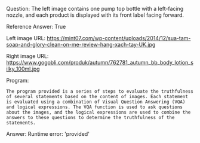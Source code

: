 Question: The left image contains one pump top bottle with a left-facing nozzle, and each product is displayed with its front label facing forward.

Reference Answer: True

Left image URL: https://mint07.com/wp-content/uploads/2014/12/sua-tam-soap-and-glory-clean-on-me-review-hang-xach-tay-UK.jpg

Right image URL: https://www.gogobli.com/produk/autumn/762781_autumn_bb_body_lotion_silky_100ml.jpg

Program:

```
The program provided is a series of steps to evaluate the truthfulness of several statements based on the content of images. Each statement is evaluated using a combination of Visual Question Answering (VQA) and logical expressions. The VQA function is used to ask questions about the images, and the logical expressions are used to combine the answers to these questions to determine the truthfulness of the statements.
```
Answer: Runtime error: 'provided'

